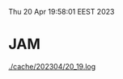 Thu 20 Apr 19:58:01 EEST 2023
# JAM
<a href='./cache/202304/20_19.log'>./cache/202304/20_19.log</a>
